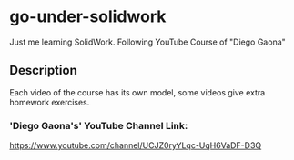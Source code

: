 # go-under-solidwork
Just me learning SolidWork. Following YouTube Course of "Diego Gaona"

## Description
Each video of the course has its own model, some videos give extra homework exercises.

### 'Diego Gaona's' YouTube Channel Link:
<https://www.youtube.com/channel/UCJZ0ryYLqc-UqH6VaDF-D3Q>
